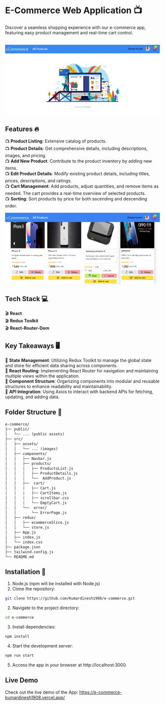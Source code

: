 # E-Commerce Web Application :tv:
Discover a seamless shopping experience with our e-commerce app, featuring easy product management and real-time cart control.<br>
<br>

<img src="/screenshots/homePage.png">

## Features :fire:
:tv: **Product Listing**: Extensive catalog of products.<br>
:tv: **Product Details**: Get comprehensive details, including descriptions, images, and pricing.<br>
:tv: **Add New Product**: Contribute to the product inventory by adding new items.<br>
:tv: **Edit Product Details**: Modify existing product details, including titles, prices, descriptions, and ratings.<br>
:tv: **Cart Management**: Add products, adjust quantities, and remove items as needed. The cart provides a real-time overview of selected products.<br>
:tv: **Sorting**: Sort products by price for both ascending and descending order.<br>

<img src="/screenshots/products page.png">


## Tech Stack :computer:
:clapper: **React** <br>
:clapper: **Redux Toolkit** <br>
:clapper: **React-Router-Dom** <br>


## Key Takeaways 🖥️
:movie_camera: **State Management**: Utilizing Redux Toolkit to manage the global state and store for efficient data sharing across components.<br>
:movie_camera: **React Routing**: Implementing React Router for navigation and maintaining multiple views within the application.<br>
:movie_camera: **Component Structure**: Organizing components into modular and reusable structures to enhance readability and maintainability.<br>
:movie_camera: **API Integration**: Using Axios to interact with backend APIs for fetching, updating, and adding data.<br>


## Folder Structure :file_folder:
```
e-commerce/
├── public/
│   └── ... (public assets)
├── src/
│   ├── assets/
│   │   └── ... (images)
│   ├── components/
│   │   ├── Navbar.js
│   │   ├── products/
│   │   │   ├── ProductsList.js
│   │   │   ├── ProductDetails.js
│   │   │   └──  AddProduct.js
│   │   ├──  cart/
│   │   |   ├── Cart.js
│   │   |   ├── CartItems.js
│   │   |   ├── scrollbar.css
│   │   |   └── EmptyCart.js
│   │   └──  error/
│   │       └── ErrorPage.js
│   ├── redux/
│   │   ├── ecommerceSlice.js
│   │   └── store.js
│   ├── App.js
│   ├── index.js
│   └── index.css
├── package.json
├── tailwind.config.js
└── README.md
```


  
## Installation :notebook:
1. Node.js (npm will be installed with Node.js)
1. Clone the repository:
```bash
git clone https://github.com/Kumardinesh1908/e-commerce.git
```
2. Navigate to the project directory:
```bash
cd e-commerce
```
3. Install dependencies:
```bash
npm install
```
4. Start the development server:
```bash
npm run start
```
5. Access the app in your browser at http://localhost:3000.
   

## Live Demo
Check out the live demo of the App: https://e-commerce-kumardinesh1908.vercel.app/


